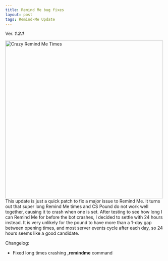 ```yaml
---
title: Remind Me bug fixes
layout: post
tags: Remind-Me Update
---
```

Ver. ***1.2.1***

<img src="{{ site.baseurl }}/images/posts/crazy_remind_me_times.png" width="500" alt="Crazy Remind Me Times"><br>
This update is just a quick patch to fix a major issue to Remind Me. It turns out that super long Remind Me times and CS Pound do not work well together, causing it to crash when one is set. After testing to see how long I can Remind Me for before the bot crashes, I decided to settle with 24 hours instead. It is very unlikely for the pound to have more than a 1-day gap between opening times, and most server events cycle after each day, so 24 hours seems like a good candidate.

Changelog:
* Fixed long times crashing **,remindme** command
